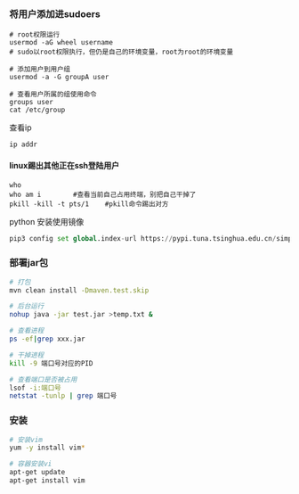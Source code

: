 ### 将用户添加进sudoers

```shell
# root权限运行
usermod -aG wheel username
# sudo以root权限执行，但仍是自己的环境变量，root为root的环境变量

# 添加用户到用户组
usermod -a -G groupA user

# 查看用户所属的组使用命令
groups user
cat /etc/group
```



查看ip

```
ip addr
```

#### linux踢出其他正在ssh登陆用户

```shell
who
who am i		#查看当前自己占用终端，别把自己干掉了
pkill -kill -t pts/1	#pkill命令踢出对方
```



python 安装使用镜像

```python
pip3 config set global.index-url https://pypi.tuna.tsinghua.edu.cn/simple
```



### 部署jar包

```bash
# 打包
mvn clean install -Dmaven.test.skip

# 后台运行
nohup java -jar test.jar >temp.txt &

# 查看进程
ps -ef|grep xxx.jar

# 干掉进程
kill -9 端口号对应的PID

# 查看端口是否被占用
lsof -i:端口号
netstat -tunlp | grep 端口号
```



### 安装

```bash
# 安装vim
yum -y install vim*

# 容器安装vi
apt-get update
apt-get install vim
```





